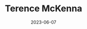 ---
title: "Terence McKenna"
cc-type: person
born-on: 1946-11-16
date: 2023-06-07
died-on: 2000-04-03
hashtag: "terence-mckenna"
related:
  - Timothy Leary
tags:
  - American
  - psychonaut
  - writer
  - human being
  - dead at the moment
---